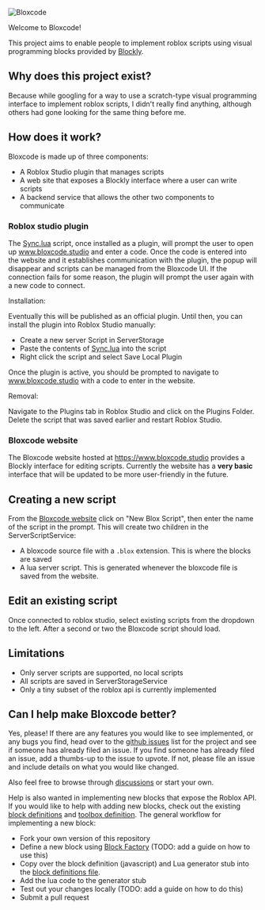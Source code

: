 ![Bloxcode](https://www.bloxcode.studio/bloxcode-logo-inverted.png)

Welcome to Bloxcode!

This project aims to enable people to implement roblox scripts using
visual programming blocks provided by [Blockly](https://developers.google.com/blockly).

## Why does this project exist?

Because while googling for a way to use a scratch-type visual programming interface to
implement roblox scripts, I didn't really find anything, although others had gone looking
for the same thing before me.

## How does it work?
Bloxcode is made up of three components:

* A Roblox Studio plugin that manages scripts
* A web site that exposes a Blockly interface where a user can write scripts
* A backend service that allows the other two components to communicate

### Roblox studio plugin

The [Sync.lua](./Sync.lua) script, once installed as a plugin, will prompt the user
to open up www.bloxcode.studio and enter a code. Once the code is entered into the website
and it establishes communication with the plugin, the popup will disappear and scripts
can be managed from the Bloxcode UI. If the connection fails for some reason, the plugin
will prompt the user again with a new code to connect.

Installation:

Eventually this will be published as an official plugin. Until then, you can install
the plugin into Roblox Studio manually:

* Create a new server Script in ServerStorage
* Paste the contents of [Sync.lua](./docs/Sync.lua) into the script
* Right click the script and select Save Local Plugin

Once the plugin is active, you should be prompted to navigate to www.bloxcode.studio with
a code to enter in the website.

Removal:

Navigate to the Plugins tab in Roblox Studio and click on the Plugins Folder. Delete the
script that was saved earlier and restart Roblox Studio.


### Bloxcode website

The Bloxcode website hosted at https://www.bloxcode.studio provides a Blockly interface
for editing scripts. Currently the website has a **very basic** interface that will be
updated to be more user-friendly in the future.

## Creating a new script

From the [Bloxcode website](https://www.bloxcode.studio) click on "New Blox Script", then
enter the name of the script in the prompt. This will create two children in the ServerScriptService:
* A bloxcode source file with a `.blox` extension. This is where the blocks are saved
* A lua server script. This is generated whenever the bloxcode file is saved from the website.

## Edit an existing script

Once connected to roblox studio, select existing scripts from the dropdown to the left.
After a second or two the Bloxcode script should load.

## Limitations

* Only server scripts are supported, no local scripts
* All scripts are saved in ServerStorageService
* Only a tiny subset of the roblox api is currently implemented

## Can I help make Bloxcode better?

Yes, please! If there are any features you would like to see implemented, or any bugs you
find, head over to the [github issues](https://github.com/wolfgangmeyers/bloxcode/issues) list for the project and see if someone has already filed an issue. If you find someone
has already filed an issue, add a thumbs-up to the issue to upvote. If not, please file
an issue and include details on what you would like changed.

Also feel free to browse through [discussions](https://github.com/wolfgangmeyers/bloxcode/discussions) or start your own.

Help is also wanted in implementing new blocks that expose the Roblox API. If you would
like to help with adding new blocks, check out the existing [block definitions](./docs/blocks.js) and [toolbox definition](./docs/index.html). The general workflow for
implementing a new block:

* Fork your own version of this repository
* Define a new block using [Block Factory](https://blockly-demo.appspot.com/static/demos/blockfactory/index.html) (TODO: add a guide on how to use this)
* Copy over the block definition (javascript) and Lua generator stub into the [block definitions file](./docs/blocks.js).
* Add the lua code to the generator stub
* Test out your changes locally (TODO: add a guide on how to do this)
* Submit a pull request



